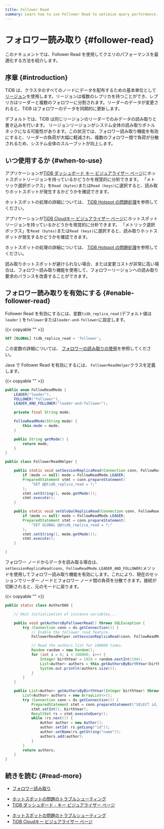 ```yaml
---
title: Follower Read
summary: Learn how to use Follower Read to optimize query performance.
---
```


# フォロワー読み取り {#follower-read}

このドキュメントでは、Follower Read を使用してクエリのパフォーマンスを最適化する方法を紹介します。

## 序章 {#introduction}

TiDB は、クラスタのすべてのノードにデータを配布するための基本単位として[リージョン](/tidb-storage.md#region)を使用します。リージョンは複数のレプリカを持つことができ、レプリカはリーダーと複数のフォロワーに分割されます。リーダーのデータが変更されると、TiDB はフォロワーのデータを同期的に更新します。

デフォルトでは、TiDB は同じリージョンのリーダーでのみデータの読み取りと書き込みを行います。 リージョンリージョンがシステム全体の読み取りボトルネックになる可能性があります。この状況では、フォロワー読み取り機能を有効にすると、リーダーの負荷が大幅に軽減され、複数のフォロワー間で負荷が分散されるため、システム全体のスループットが向上します。

## いつ使用するか {#when-to-use}

<CustomContent platform="tidb">

アプリケーションが[TiDB ダッシュボード キー ビジュアライザー ページ](/dashboard/dashboard-key-visualizer.md)にホットスポットリージョンを持っているかどうかを視覚的に分析できます。 「メトリック選択ボックス」を`Read (bytes)`または`Read (keys)`に選択すると、読み取りホットスポットが発生するかどうかを確認できます。

ホットスポットの処理の詳細については、 [TiDB Hotspot の問題処理](/troubleshoot-hot-spot-issues.md)を参照してください。

</CustomContent>

<CustomContent platform="tidb-cloud">

アプリケーションが[TiDB Cloudキー ビジュアライザー ページ](/tidb-cloud/tune-performance.md#key-visualizer)にホットスポットリージョンを持っているかどうかを視覚的に分析できます。 「メトリック選択ボックス」を`Read (bytes)`または`Read (keys)`に選択すると、読み取りホットスポットが発生するかどうかを確認できます。

ホットスポットの処理の詳細については、 [TiDB Hotspot の問題処理](https://docs.pingcap.com/tidb/stable/troubleshoot-hot-spot-issues)を参照してください。

</CustomContent>

読み取りホットスポットが避けられない場合、または変更コストが非常に高い場合は、フォロワー読み取り機能を使用して、フォロワーリージョンへの読み取り要求のバランスを改善することができます。

## フォロワー読み取りを有効にする {#enable-follower-read}

<SimpleTab>
<div label="SQL">

Follower Read を有効にするには、変数`tidb_replica_read` (デフォルト値は`leader` ) を`follower`または`leader-and-follower`に設定します。

{{< copyable "" >}}

```sql
SET [GLOBAL] tidb_replica_read = 'follower';
```

この変数の詳細については、 [フォロワーの読み取りの使用](/follower-read.md#usage)を参照してください。

</div>
<div label="Java">

Java で Follower Read を有効にするには、 `FollowerReadHelper`クラスを定義します。

{{< copyable "" >}}

```java
public enum FollowReadMode {
    LEADER("leader"),
    FOLLOWER("follower"),
    LEADER_AND_FOLLOWER("leader-and-follower");

    private final String mode;

    FollowReadMode(String mode) {
        this.mode = mode;
    }

    public String getMode() {
        return mode;
    }
}

public class FollowerReadHelper {

    public static void setSessionReplicaRead(Connection conn, FollowReadMode mode) throws SQLException {
        if (mode == null) mode = FollowReadMode.LEADER;
        PreparedStatement stmt = conn.prepareStatement(
            "SET @@tidb_replica_read = ?;"
        );
        stmt.setString(1, mode.getMode());
        stmt.execute();
    }

    public static void setGlobalReplicaRead(Connection conn, FollowReadMode mode) throws SQLException {
        if (mode == null) mode = FollowReadMode.LEADER;
        PreparedStatement stmt = conn.prepareStatement(
            "SET GLOBAL @@tidb_replica_read = ?;"
        );
        stmt.setString(1, mode.getMode());
        stmt.execute();
    }

}
```

フォロワー ノードからデータを読み取る場合は、 `setSessionReplicaRead(conn, FollowReadMode.LEADER_AND_FOLLOWER)`メソッドを使用してフォロワー読み取り機能を有効にします。これにより、現在のセッションでリーダー ノードとフォロワー ノード間の負荷を分散できます。接続が切断されると、元のモードに戻ります。

{{< copyable "" >}}

```java
public static class AuthorDAO {

    // Omit initialization of instance variables...

    public void getAuthorsByFollowerRead() throws SQLException {
        try (Connection conn = ds.getConnection()) {
            // Enable the follower read feature.
            FollowerReadHelper.setSessionReplicaRead(conn, FollowReadMode.LEADER_AND_FOLLOWER);

            // Read the authors list for 100000 times.
            Random random = new Random();
            for (int i = 0; i < 100000; i++) {
                Integer birthYear = 1920 + random.nextInt(100);
                List<Author> authors = this.getAuthorsByBirthYear(birthYear);
                System.out.println(authors.size());
            }
        }
    }

    public List<Author> getAuthorsByBirthYear(Integer birthYear) throws SQLException {
        List<Author> authors = new ArrayList<>();
        try (Connection conn = ds.getConnection()) {
            PreparedStatement stmt = conn.prepareStatement("SELECT id, name FROM authors WHERE birth_year = ?");
            stmt.setInt(1, birthYear);
            ResultSet rs = stmt.executeQuery();
            while (rs.next()) {
                Author author = new Author();
                author.setId( rs.getLong("id"));
                author.setName(rs.getString("name"));
                authors.add(author);
            }
        }
        return authors;
    }
}
```

</div>
</SimpleTab>

## 続きを読む {#read-more}

-   [フォロワー読み取り](/follower-read.md)

<CustomContent platform="tidb">

-   [ホットスポットの問題のトラブルシューティング](/troubleshoot-hot-spot-issues.md)
-   [TiDB ダッシュボード - キー ビジュアライザー ページ](/dashboard/dashboard-key-visualizer.md)

</CustomContent>

<CustomContent platform="tidb-cloud">

-   [ホットスポットの問題のトラブルシューティング](https://docs.pingcap.com/tidb/stable/troubleshoot-hot-spot-issues)
-   [TiDB Cloudキー ビジュアライザー ページ](/tidb-cloud/tune-performance.md#key-visualizer)

</CustomContent>
